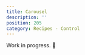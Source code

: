 ```yaml
---
title: Carousel
description: ''
position: 205
category: Recipes - Control
---
```


<alert type="warning">

Work in progress. 🚧

</alert>
